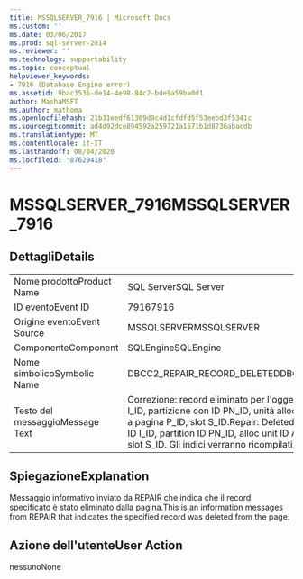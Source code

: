 ```yaml
---
title: MSSQLSERVER_7916 | Microsoft Docs
ms.custom: ''
ms.date: 03/06/2017
ms.prod: sql-server-2014
ms.reviewer: ''
ms.technology: supportability
ms.topic: conceptual
helpviewer_keywords:
- 7916 (Database Engine error)
ms.assetid: 9bac3536-de14-4e98-84c2-bde9a59ba0d1
author: MashaMSFT
ms.author: mathoma
ms.openlocfilehash: 21b31eedf61369d9c4d1cfdfd5f53eebd3f5341c
ms.sourcegitcommit: ad4d92dce894592a259721a1571b1d8736abacdb
ms.translationtype: MT
ms.contentlocale: it-IT
ms.lasthandoff: 08/04/2020
ms.locfileid: "87629418"
---
```

# <a name="mssqlserver_7916"></a><span data-ttu-id="f792f-102">MSSQLSERVER_7916</span><span class="sxs-lookup"><span data-stu-id="f792f-102">MSSQLSERVER_7916</span></span>
    
## <a name="details"></a><span data-ttu-id="f792f-103">Dettagli</span><span class="sxs-lookup"><span data-stu-id="f792f-103">Details</span></span>  
  
|||  
|-|-|  
|<span data-ttu-id="f792f-104">Nome prodotto</span><span class="sxs-lookup"><span data-stu-id="f792f-104">Product Name</span></span>|<span data-ttu-id="f792f-105">SQL Server</span><span class="sxs-lookup"><span data-stu-id="f792f-105">SQL Server</span></span>|  
|<span data-ttu-id="f792f-106">ID evento</span><span class="sxs-lookup"><span data-stu-id="f792f-106">Event ID</span></span>|<span data-ttu-id="f792f-107">7916</span><span class="sxs-lookup"><span data-stu-id="f792f-107">7916</span></span>|  
|<span data-ttu-id="f792f-108">Origine evento</span><span class="sxs-lookup"><span data-stu-id="f792f-108">Event Source</span></span>|<span data-ttu-id="f792f-109">MSSQLSERVER</span><span class="sxs-lookup"><span data-stu-id="f792f-109">MSSQLSERVER</span></span>|  
|<span data-ttu-id="f792f-110">Componente</span><span class="sxs-lookup"><span data-stu-id="f792f-110">Component</span></span>|<span data-ttu-id="f792f-111">SQLEngine</span><span class="sxs-lookup"><span data-stu-id="f792f-111">SQLEngine</span></span>|  
|<span data-ttu-id="f792f-112">Nome simbolico</span><span class="sxs-lookup"><span data-stu-id="f792f-112">Symbolic Name</span></span>|<span data-ttu-id="f792f-113">DBCC2_REPAIR_RECORD_DELETED</span><span class="sxs-lookup"><span data-stu-id="f792f-113">DBCC2_REPAIR_RECORD_DELETED</span></span>|  
|<span data-ttu-id="f792f-114">Testo del messaggio</span><span class="sxs-lookup"><span data-stu-id="f792f-114">Message Text</span></span>|<span data-ttu-id="f792f-115">Correzione: record eliminato per l'oggetto con ID O_ID, indice con ID I_ID, partizione con ID PN_ID, unità allocazione con ID A_ID (tipo TYPE), a pagina P_ID, slot S_ID.</span><span class="sxs-lookup"><span data-stu-id="f792f-115">Repair: Deleted record for object ID O_ID, index ID I_ID, partition ID PN_ID, alloc unit ID A_ID (type TYPE), on page P_ID, slot S_ID.</span></span> <span data-ttu-id="f792f-116">Gli indici verranno ricompilati.</span><span class="sxs-lookup"><span data-stu-id="f792f-116">Indexes will be rebuilt.</span></span>|  
  
## <a name="explanation"></a><span data-ttu-id="f792f-117">Spiegazione</span><span class="sxs-lookup"><span data-stu-id="f792f-117">Explanation</span></span>  
 <span data-ttu-id="f792f-118">Messaggio informativo inviato da REPAIR che indica che il record specificato è stato eliminato dalla pagina.</span><span class="sxs-lookup"><span data-stu-id="f792f-118">This is an information messages from REPAIR that indicates the specified record was deleted from the page.</span></span>  
  
## <a name="user-action"></a><span data-ttu-id="f792f-119">Azione dell'utente</span><span class="sxs-lookup"><span data-stu-id="f792f-119">User Action</span></span>  
 <span data-ttu-id="f792f-120">nessuno</span><span class="sxs-lookup"><span data-stu-id="f792f-120">None</span></span>  
  
  
